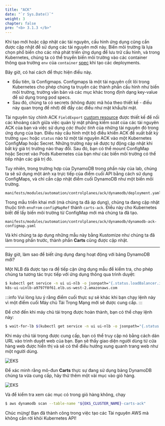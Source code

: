 ```yaml
---
title: "ACK"
date: "`r Sys.Date()`"
weight: 3
chapter: false
pre: "<b> 3.1.3 </b>"
---
```


Khi tạo mới hoặc cập nhật các tài nguyên, cấu hình ứng dụng cũng cần được cập nhật để sử dụng các tài nguyên mới này. Biến môi trường là lựa chọn phổ biến cho các nhà phát triển ứng dụng để lưu trữ cấu hình, và trong Kubernetes, chúng ta có thể truyền biến môi trường vào các container thông qua trường `env` của `container` [spec](https://kubernetes.io/docs/tasks/inject-data-application/define-environment-variable-container/) khi tạo các deployments.

Bây giờ, có hai cách để thực hiện điều này.

- Đầu tiên, là Configmaps. Configmaps là một tài nguyên cốt lõi trong Kubernetes cho phép chúng ta truyền các thành phần cấu hình như biến môi trường, trường văn bản và các mục khác trong định dạng key-value để sử dụng trong pod specs.
- Sau đó, chúng ta có secrets (không được mã hóa theo thiết kế - điều này quan trọng để nhớ) để đẩy các điều như mật khẩu/bí mật.

Tài nguyên tùy chỉnh ACK `FieldExport` [custom resource](https://aws-controllers-k8s.github.io/community/docs/user-docs/field-export/) được thiết kế để nối các khoảng cách giữa việc quản lý mặt phẳng kiểm soát của các tài nguyên ACK của bạn và việc sử dụng _các thuộc tính_ của những tài nguyên đó trong ứng dụng của bạn. Điều này cấu hình một bộ điều khiển ACK để xuất bất kỳ trường `spec` hoặc `status` nào từ một tài nguyên ACK vào một Kubernetes ConfigMap hoặc Secret. Những trường này sẽ được tự động cập nhật khi bất kỳ giá trị trường nào thay đổi. Sau đó, bạn có thể mount ConfigMap hoặc Secret vào Pods Kubernetes của bạn như các biến môi trường có thể tiếp nhận các giá trị đó.

Tuy nhiên, trong trường hợp của DynamoDB trong phần này của lab, chúng ta sẽ sử dụng một ánh xạ trực tiếp của điểm cuối API bằng cách sử dụng ConfigMaps, và chỉ cần cập nhật điểm cuối DynamoDB như một biến môi trường.

```file
manifests/modules/automation/controlplanes/ack/dynamodb/deployment.yaml
```

Trong mẫu triển khai mới (mà chúng ta đã áp dụng), chúng ta đang cập nhật thuộc tính `envFrom` `configMapRef` thành `carts-ack`. Điều này cho Kubernetes biết để lấy biến môi trường từ ConfigMap mới mà chúng ta đã tạo.

```file
manifests/modules/automation/controlplanes/ack/dynamodb/dynamodb-ack-configmap.yaml
```

Và khi chúng ta áp dụng những mẫu này bằng Kustomize như chúng ta đã làm trong phần trước, thành phần **Carts** cũng được cập nhật.

---

Bây giờ, làm sao để biết ứng dụng đang hoạt động với bảng DynamoDB mới?

Một NLB đã được tạo ra để tiếp cận ứng dụng mẫu để kiểm tra, cho phép chúng ta tương tác trực tiếp với ứng dụng thông qua trình duyệt:

```bash
$ kubectl get service -n ui ui-nlb -o jsonpath="{.status.loadBalancer.ingress[*].hostname}{'\n'}"
k8s-ui-uinlb-a9797f0f61.elb.us-west-2.amazonaws.com
```

:::info
Vui lòng lưu ý rằng điểm cuối thực sự sẽ khác khi bạn chạy lệnh này vì một điểm cuối Máy chủ Tải Trọng Mạng mới sẽ được cung cấp.
:::

Để chờ đến khi máy chủ tải trọng được hoàn thành, bạn có thể chạy lệnh này:

```bash timeout=610
$ wait-for-lb $(kubectl get service -n ui ui-nlb -o jsonpath="{.status.loadBalancer.ingress[*].hostname}{'\n'}")
```

Khi máy chủ tải trọng được cung cấp, bạn có thể truy cập nó bằng cách dán URL vào trình duyệt web của bạn. Bạn sẽ thấy giao diện người dùng từ cửa hàng web được hiển thị và sẽ có thể điều hướng xung quanh trang web như một người dùng.

![EKS](/images/0006/00054.png?featherlight=false&width=90pc)

Để xác minh rằng mô-đun **Carts** thực sự đang sử dụng bảng DynamoDB chúng ta vừa cung cấp, hãy thử thêm một vài mục vào giỏ hàng.

![EKS](/images/0006/00055.png?featherlight=false&width=90pc)

Và để kiểm tra xem các mục có trong giỏ hàng không, chạy

```bash
$ aws dynamodb scan --table-name "${EKS_CLUSTER_NAME}-carts-ack"
```

Chúc mừng! Bạn đã thành công trong việc tạo các Tài nguyên AWS mà không cần rời khỏi Kubernetes API!
